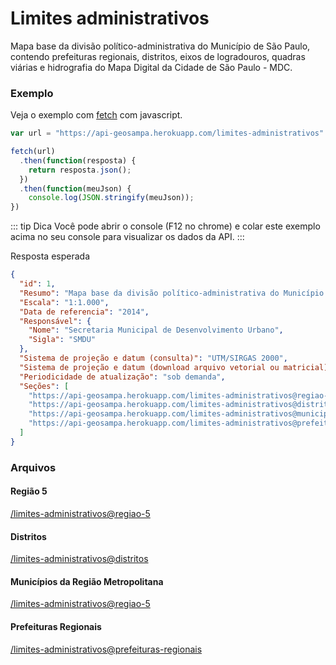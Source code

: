 # Limites administrativos
Mapa base da divisão político-administrativa do Município de São Paulo, contendo prefeituras regionais, distritos, eixos de logradouros, quadras viárias e hidrografia do Mapa Digital da Cidade de São Paulo - MDC.

### Exemplo 
Veja o exemplo com [fetch](https://developer.mozilla.org/pt-BR/docs/Web/API/Fetch_API) com javascript.

```javascript
var url = "https://api-geosampa.herokuapp.com/limites-administrativos"

fetch(url)
  .then(function(resposta) {
    return resposta.json();
  })
  .then(function(meuJson) {
    console.log(JSON.stringify(meuJson));
})

```

::: tip Dica
Você pode abrir o console (F12 no chrome) e colar este exemplo acima no seu console para visualizar os dados da API.
:::


Resposta esperada
```json
{
  "id": 1,
  "Resumo": "Mapa base da divisão político-administrativa do Município de São Paulo, contendo prefeituras regionais, distritos, eixos de logradouros, quadras viárias e hidrografia do Mapa Digital da Cidade de São Paulo - MDC.",
  "Escala": "1:1.000",
  "Data de referencia": "2014",
  "Responsável": {
    "Nome": "Secretaria Municipal de Desenvolvimento Urbano",
    "Sigla": "SMDU"
  },
  "Sistema de projeção e datum (consulta)": "UTM/SIRGAS 2000",
  "Sistema de projeção e datum (download arquivo vetorial ou matricial)": false,
  "Periodicidade de atualização": "sob demanda",
  "Seções": [
    "https://api-geosampa.herokuapp.com/limites-administrativos@regiao-5",
    "https://api-geosampa.herokuapp.com/limites-administrativos@distritos",
    "https://api-geosampa.herokuapp.com/limites-administrativos@municipios-rmsp",
    "https://api-geosampa.herokuapp.com/limites-administrativos@prefeituras-regionais"
  ]
}
```

### Arquivos
#### Região 5
[/limites-administrativos@regiao-5](/limites-administrativos@regiao-5)

#### Distritos
[/limites-administrativos@distritos](/limites-administrativos@distritos)

#### Municípios da Região Metropolitana
[/limites-administrativos@regiao-5](/limites-administrativos@municipios-msp)

#### Prefeituras Regionais
[/limites-administrativos@prefeituras-regionais](/limites-administrativos@prefeituras-regionais)
